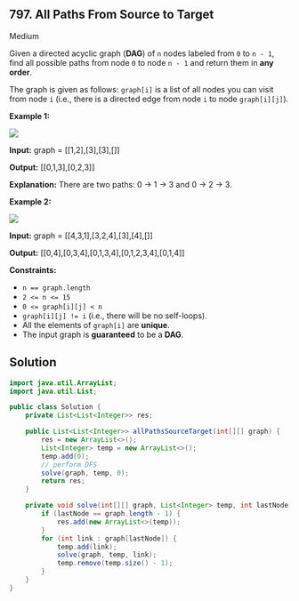 ## 797\. All Paths From Source to Target

Medium

Given a directed acyclic graph (**DAG**) of `n` nodes labeled from `0` to `n - 1`, find all possible paths from node `0` to node `n - 1` and return them in **any order**.

The graph is given as follows: `graph[i]` is a list of all nodes you can visit from node `i` (i.e., there is a directed edge from node `i` to node `graph[i][j]`).

**Example 1:**

![](https://assets.leetcode.com/uploads/2020/09/28/all_1.jpg)

**Input:** graph = \[\[1,2],[3],[3],[]]

**Output:** [[0,1,3],[0,2,3]]

**Explanation:** There are two paths: 0 -> 1 -> 3 and 0 -> 2 -> 3. 

**Example 2:**

![](https://assets.leetcode.com/uploads/2020/09/28/all_2.jpg)

**Input:** graph = \[\[4,3,1],[3,2,4],[3],[4],[]]

**Output:** [[0,4],[0,3,4],[0,1,3,4],[0,1,2,3,4],[0,1,4]] 

**Constraints:**

*   `n == graph.length`
*   `2 <= n <= 15`
*   `0 <= graph[i][j] < n`
*   `graph[i][j] != i` (i.e., there will be no self-loops).
*   All the elements of `graph[i]` are **unique**.
*   The input graph is **guaranteed** to be a **DAG**.

## Solution

```java
import java.util.ArrayList;
import java.util.List;

public class Solution {
    private List<List<Integer>> res;

    public List<List<Integer>> allPathsSourceTarget(int[][] graph) {
        res = new ArrayList<>();
        List<Integer> temp = new ArrayList<>();
        temp.add(0);
        // perform DFS
        solve(graph, temp, 0);
        return res;
    }

    private void solve(int[][] graph, List<Integer> temp, int lastNode) {
        if (lastNode == graph.length - 1) {
            res.add(new ArrayList<>(temp));
        }
        for (int link : graph[lastNode]) {
            temp.add(link);
            solve(graph, temp, link);
            temp.remove(temp.size() - 1);
        }
    }
}
```